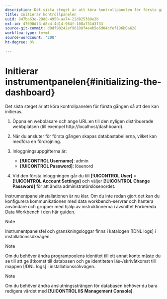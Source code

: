 ```yaml
---
description: Det sista steget är att köra kontrollpanelen för första gången så att den kan initieras.
title: Initierar kontrollpanelen
uuid: 847ba63e-29d8-4950-aa74-22d825388e2b
exl-id: 47098d73-d8c4-4d14-964f-108a731d3733
source-git-commit: d9df90242ef96188f4e4b5e6d04cfef196b0a628
workflow-type: tm+mt
source-wordcount: '200'
ht-degree: 0%

---
```


# Initierar instrumentpanelen{#initializing-the-dashboard}

Det sista steget är att köra kontrollpanelen för första gången så att den kan initieras.

1. Öppna en webbläsare och ange URL:en till den nyligen distribuerade webbplatsen (till exempel http://localhost/dashboard).
1. När du ansluter för första gången skapas databastabellerna, vilket kan medföra en fördröjning.
1. Inloggningsuppgifterna är:

   * **[!UICONTROL Username]**: admin
   * **[!UICONTROL Password]**: lösenord

1. Vid den första inloggningen går du till **[!UICONTROL User]** > **[!UICONTROL Account Settings]** och väljer **[!UICONTROL Change Password]** för att ändra administratörslösenordet.

Instrumentpanelsinstallationen är nu klar. Om du inte redan gjort det kan du konfigurera kommunikationen med data workbench-servrar och hantera användare och grupper med hjälp av instruktionerna i avsnittet Förbereda Data Workbench i den här guiden.

>[!NOTE]
>
>Instrumentpanelsfel och granskningsloggar finns i katalogen [!DNL logs] i installationssökvägen.

>[!NOTE]
>
>Om du behöver ändra programpoolens identitet till ett annat konto måste du se till att ge åtkomst till databasen och ge identiteten läs-/skrivåtkomst till mappen [!DNL logs] i installationssökvägen.

>[!NOTE]
>
>Om du behöver ändra anslutningssträngen för databasen behöver du bara redigera värdet med **[!UICONTROL IIS Management Console]**.
